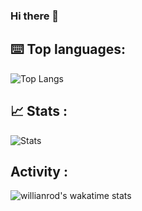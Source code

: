 ### Hi there 👋

## ⌨️ Top languages:
![Top Langs](https://github-readme-stats.vercel.app/api/top-langs/?username=MatteoLore)

## 📈 Stats :
![Stats](https://github-readme-stats.vercel.app/api?username=MatteoLore&show_icons=true&count_private=true&theme=dracula)

## Activity :
![willianrod's wakatime stats](https://github-readme-stats.vercel.app/api/wakatime?username=MatteoLore)
